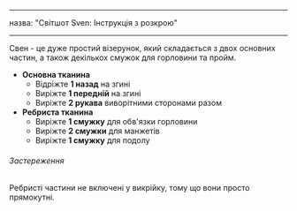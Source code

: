 - - -
назва: "Світшот Sven: Інструкція з розкрою"
- - -

Свен - це дуже простий візерунок, який складається з двох основних частин, а також декількох смужок для горловини та пройм.

- **Основна тканина**
  - Відріжте **1 назад** на згині
  - Виріжте **1 передній** на згині
  - Виріжте **2 рукава** виворітними сторонами разом
- **Ребриста тканина**
  - Виріжте **1 смужку** для обв'язки горловини
  - Виріжте **2 смужки**  для манжетів
  - Виріжте **1 смужку**  для подолу

<Warning>

###### Застереження

Ребристі частини не включені у викрійку, тому що вони просто прямокутні.

</Warning>

